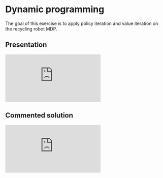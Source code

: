 # Dynamic programming

The goal of this exercise is to apply policy iteration and value iteration on the recycling robot MDP.

## Presentation

<div class="embed-container">
  <iframe src="https://www.youtube.com/embed/hEb36jiXk-Q" frameborder="0" allowfullscreen></iframe>
</div>

## Commented solution

<div class="embed-container">
  <iframe src="https://www.youtube.com/embed/x0vUQNgwZJI" frameborder="0" allowfullscreen></iframe>
</div>
